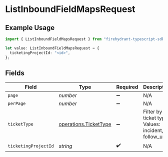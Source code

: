 # ListInboundFieldMapsRequest

## Example Usage

```typescript
import { ListInboundFieldMapsRequest } from "firehydrant-typescript-sdk/models/operations";

let value: ListInboundFieldMapsRequest = {
  ticketingProjectId: "<id>",
};
```

## Fields

| Field                                                          | Type                                                           | Required                                                       | Description                                                    |
| -------------------------------------------------------------- | -------------------------------------------------------------- | -------------------------------------------------------------- | -------------------------------------------------------------- |
| `page`                                                         | *number*                                                       | :heavy_minus_sign:                                             | N/A                                                            |
| `perPage`                                                      | *number*                                                       | :heavy_minus_sign:                                             | N/A                                                            |
| `ticketType`                                                   | [operations.TicketType](../../models/operations/tickettype.md) | :heavy_minus_sign:                                             | Filter by ticket type. Values: incident, follow_up             |
| `ticketingProjectId`                                           | *string*                                                       | :heavy_check_mark:                                             | N/A                                                            |